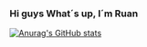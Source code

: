 ### Hi guys What´s up, I´m Ruan

          

[![Anurag's GitHub stats](https://github-readme-stats.vercel.app/api?username=RuanVinicios&show_icons=true&theme=merko)](https://github.com/anuraghazra/github-readme-stats)

